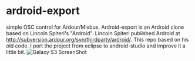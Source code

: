 # ardroid-export
simple OSC control for Ardour/Mixbus.
Ardroid-export is an Ardroid clone based on Lincoln Spiteri's "Ardroid".
Lincoln Spiteri published Ardroid at http://subversion.ardour.org/svn/thirdparty/ardroid/.
This repo based on his old code. I port the project from eclipse to android-studio and improve it a little bit.
![Galaxy S3 ScreenShot](https://raw.githubusercontent.com/wolkstein/ardroid-export/master/SamsungGalaxyS3ScreenShot.png)
